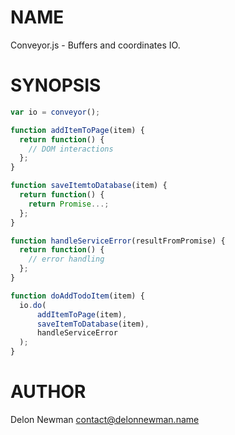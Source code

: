 NAME
====

Conveyor.js - Buffers and coordinates IO.

SYNOPSIS
========

```javascript
var io = conveyor();

function addItemToPage(item) {
  return function() {
    // DOM interactions
  };
}

function saveItemtoDatabase(item) {
  return function() {
    return Promise...;
  };
}

function handleServiceError(resultFromPromise) {
  return function() {
    // error handling
  };
}

function doAddTodoItem(item) {
  io.do(
      addItemToPage(item),
      saveItemToDatabase(item),
      handleServiceError
  );
}

```

AUTHOR
======

Delon Newman <contact@delonnewman.name>
